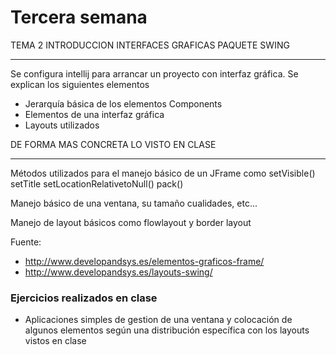# Tercera semana

TEMA 2 INTRODUCCION INTERFACES GRAFICAS PAQUETE SWING
***

Se configura intellij para arrancar un proyecto con interfaz gráfica. Se explican los siguientes elementos
- Jerarquía básica de los elementos Components
- Elementos de una interfaz gráfica
- Layouts utilizados


DE FORMA MAS CONCRETA LO VISTO EN CLASE
***
Métodos utilizados para el manejo básico de un JFrame como setVisible() setTitle setLocationRelativetoNull() pack()

Manejo básico de una ventana, su tamaño cualidades, etc...

Manejo de layout básicos como flowlayout y border layout


Fuente: 
- http://www.developandsys.es/elementos-graficos-frame/
- http://www.developandsys.es/layouts-swing/

### Ejercicios realizados en clase

- Aplicaciones simples de gestion de una ventana y colocación de algunos elementos según una distribución específica con los layouts vistos en clase